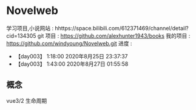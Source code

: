 # Novelweb
学习项目,小说网站 : hhttps://space.bilibili.com/612371469/channel/detail?cid=134305
git 项目 : https://github.com/alexhunter1943/books 
我的项目 : https://github.com/windyoung/Novelweb.git
进度 :
- 【day003】 1:18:00 2020年8月25日 23:37:37
- 【day003】 1:43:00 2020年8月27日 01:55:58
## 概念 
vue3/2 生命周期 